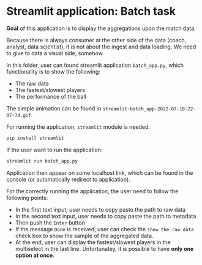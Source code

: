 # Streamlit application: Batch task

**Goal** of this application is to display the aggregations upon the match data.

Because there is always consumer at the other side of the data (coach, analyst, data scientist), it is not about the ingest and data loading. We need to give to data a visual side, somehow. 

In this folder, user can found streamlit application `batch_app.py`, which functionality is to show the following:

* The raw data
* The fastest/slowest players
* The performance of the ball

The simple animation can be found in `streamlit-batch_app-2022-07-18-22-07-74.gif`.

For running the application, `streamlit` module is needed. 

```sh
pip install streamlit
```

If the user want to run the application:

```sh
streamlit run batch_app.py
```

Application then appear on some localhost link, which can be found in the console (or automatically redirect to application). 

For the correctly running the application, the user need to follow the following points:

* In the first text input, user needs to copy paste the path to raw data
* In the second text input, user needs to copy paste the path to metadata
* Then push the `Enter` button
* If the message `Done` is received, user can check the `show the raw data` check box to show the sample of the aggregated data.
* At the end, user can display the fastest/slowest players in the multiselect in the last line. Unfortunatey, it is possible to have **only one option at once**.
